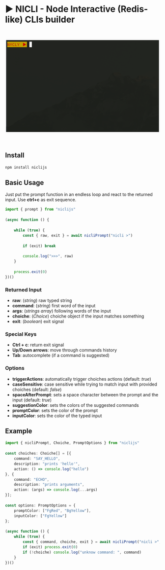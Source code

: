 # ▶️ NICLI - Node Interactive (Redis-like) CLIs builder

<br>
<p align="center">
  <img src="./demo.gif" alt="demo" />
</p>
<br>

## Install

```bash
npm install niclijs
```

## Basic Usage

Just put the prompt function in an endless loop and react to the returned input. Use **ctrl+c** as exit sequence.

```typescript
import { prompt } from "niclijs"

(async function () {

	while (true) {
		const { raw, exit } = await nicliPrompt("nicli >")

		if (exit) break

		console.log(">>>", raw)
	}

	process.exit(0)
})()
```

### Returned Input

- **raw**: (*string*) raw typed string
- **command**: (*string*) first word of the input
- **args**: (*strings array*) following words of the input
- **choiche**: (*Choice*) choiche object if the input matches something
- **exit**: (*boolean*) exit signal

### Special Keys

- **Ctrl + c**: return exit signal
- **Up/Down arrows**: move through commands history
- **Tab**: autocomplete (if a command is suggested)

### Options

- **triggerActions**: automatically trigger choiches actions (default: *true*)
- **caseSensitive**: case sensitive while trying to match input with provided choiches (default: *false*)
- **spaceAfterPrompt**: sets a space character between the prompt and the input (default: *true*)
- **suggestionColor**: sets the colors of the suggested commands
- **promptColor**: sets the color of the prompt
- **inputColor**: sets the color of the typed input

## Example

```typescript
import { nicliPrompt, Choiche, PromptOptions } from "niclijs"

const choiches: Choiche[] = [{
	command: "SAY_HELLO",
	description: "prints 'hello'",
	action: () => console.log("hello")
}, {
	command: "ECHO",
	description: "prints arguments",
	action: (args) => console.log(...args)
}];

const options: PromptOptions = {
	promptColor: ["FgRed", "BgYellow"],
	inputColor: ["FgYellow"]
};

(async function () {
	while (true) {
		const { command, choiche, exit } = await nicliPrompt("nicli >", choiches, options)
		if (exit) process.exit(0)
		if (!choiche) console.log("unknow command: ", command)
	}	
})()
```